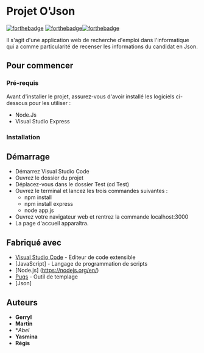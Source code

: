 # Projet O'Json

[![forthebadge](http://forthebadge.com/images/badges/built-with-love.svg)](http://forthebadge.com)  [![forthebadge](http://forthebadge.com/images/badges/powered-by-electricity.svg)](http://forthebadge.com)[![forthebadge](https://forthebadge.com/images/badges/uses-badges.svg)](https://forthebadge.com)

Il s'agit d'une application web de recherche d'emploi dans l'informatique qui a comme particularité de recenser les informations du candidat en Json.

## Pour commencer

### Pré-requis

Avant d'installer le projet, assurez-vous d'avoir installé les logiciels ci-dessous pour les utiliser :
 
- Node.Js
- Visual Studio Express

### Installation

## Démarrage

- Démarrez Visual Studio Code 
- Ouvrez le dossier du projet
- Déplacez-vous dans le dossier Test (cd Test)
- Ouvrez le terminal et lancez les trois commandes suivantes :
	- npm install
	- npm install express
	- node app.js 
- Ouvrez votre navigateur web et rentrez la commande localhost:3000
- La page d'accueil apparaîtra.

## Fabriqué avec

* [Visual Studio Code](https://code.visualstudio.com/) - Editeur de code extensible 
* [JavaScript] - Langage de programmation de scripts
* [Node.js] (https://nodejs.org/en/) 
* [Pugs](https://pugjs.org/api/getting-started.html) - Outil de templage
* [Json]

## Auteurs

* **Gerryl**
* **Martin** 
* **Abel*
* **Yasmina**
* **Régis**